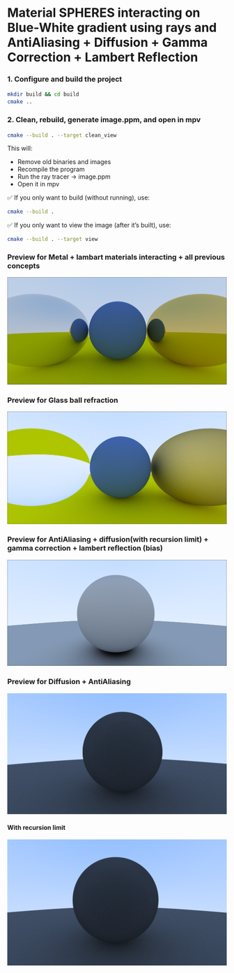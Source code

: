 # Material SPHERES interacting on Blue-White gradient using rays and AntiAliasing + Diffusion + Gamma Correction + Lambert Reflection

### 1. Configure and build the project
```bash
mkdir build && cd build
cmake ..
```

### 2. Clean, rebuild, generate image.ppm, and open in mpv
```bash
cmake --build . --target clean_view
```
This will:
- Remove old binaries and images  
- Recompile the program  
- Run the ray tracer → image.ppm  
- Open it in mpv  

✅ If you only want to build (without running), use:
```bash
cmake --build .
```
✅ If you only want to view the image (after it’s built), use:
```bash
cmake --build . --target view
```
### Preview for Metal + lambart materials interacting + all previous concepts
![Metal + lamber](assets/image-5.png)

### Preview for Glass ball refraction
![Glass material refraction](assets/image-7.png)

### Preview for AntiAliasing + diffusion(with recursion limit) + gamma correction + lambert reflection (bias)
![Current working model](assets/image-4.png)

### Preview for Diffusion + AntiAliasing
![Current Working Version](assets/image-1.png)

#### With recursion limit
![Alt img with Recursion depth set](assets/image-3.png)



